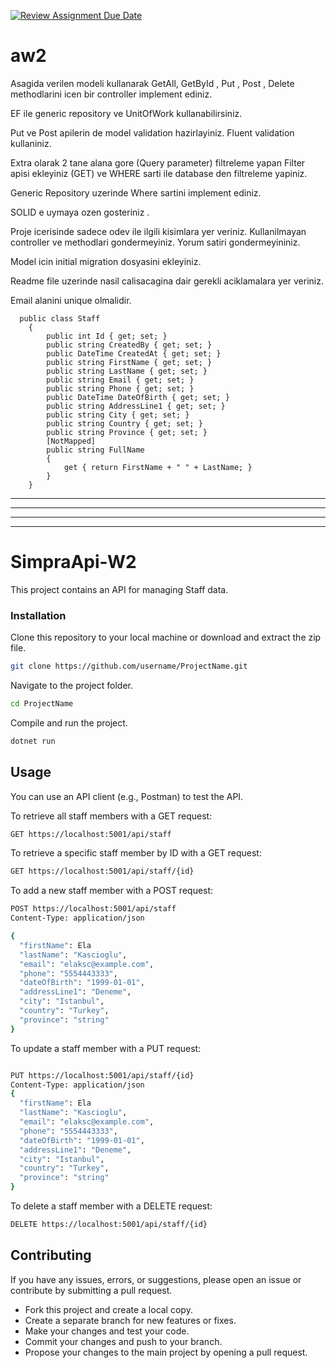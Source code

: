 [![Review Assignment Due Date](https://classroom.github.com/assets/deadline-readme-button-24ddc0f5d75046c5622901739e7c5dd533143b0c8e959d652212380cedb1ea36.svg)](https://classroom.github.com/a/iGZu94G3)
# aw2

Asagida verilen modeli kullanarak GetAll, GetById , Put , Post , Delete methodlarini icen bir controller implement ediniz. 

EF ile generic repository ve UnitOfWork kullanabilirsiniz.

Put  ve Post apilerin de model validation hazirlayiniz.  Fluent validation kullaniniz. 

Extra olarak 2 tane alana gore (Query parameter) filtreleme yapan Filter apisi ekleyiniz (GET) ve WHERE sarti ile database den filtreleme yapiniz. 

Generic Repository uzerinde Where sartini implement ediniz. 

SOLID e uymaya ozen gosteriniz . 

Proje icerisinde sadece odev ile ilgili kisimlara yer veriniz. Kullanilmayan controller ve methodlari gondermeyiniz. Yorum satiri gondermeyininiz.

Model icin initial migration dosyasini ekleyiniz. 

Readme file uzerinde nasil calisacagina dair gerekli aciklamalara yer veriniz. 

Email alanini unique olmalidir. 

```
  public class Staff  
    { 
        public int Id { get; set; } 
        public string CreatedBy { get; set; } 
        public DateTime CreatedAt { get; set; } 
        public string FirstName { get; set; } 
        public string LastName { get; set; } 
        public string Email { get; set; } 
        public string Phone { get; set; } 
        public DateTime DateOfBirth { get; set; } 
        public string AddressLine1 { get; set; } 
        public string City { get; set; } 
        public string Country { get; set; } 
        public string Province { get; set; } 
        [NotMapped] 
        public string FullName 
        { 
            get { return FirstName + " " + LastName; } 
        } 
    }
```

--------
--------
--------
--------

# SimpraApi-W2

This project contains an API for managing Staff data.

### Installation

Clone this repository to your local machine or download and extract the zip file.

```bash
git clone https://github.com/username/ProjectName.git
```
Navigate to the project folder.

```bash
cd ProjectName
```
Compile and run the project.

```bash
dotnet run
```

## Usage
You can use an API client (e.g., Postman) to test the API.

To retrieve all staff members with a GET request:
```bash
GET https://localhost:5001/api/staff
```

To retrieve a specific staff member by ID with a GET request:
```bash
GET https://localhost:5001/api/staff/{id}
```


To add a new staff member with a POST request:
```bash
POST https://localhost:5001/api/staff
Content-Type: application/json

{
  "firstName": Ela
  "lastName": "Kascioglu",
  "email": "elaksc@example.com",
  "phone": "5554443333",
  "dateOfBirth": "1999-01-01",
  "addressLine1": "Deneme",
  "city": "Istanbul",
  "country": "Turkey",
  "province": "string"
}
```

To update a staff member with a PUT request:
```bash

PUT https://localhost:5001/api/staff/{id}
Content-Type: application/json
{
  "firstName": Ela
  "lastName": "Kascioglu",
  "email": "elaksc@example.com",
  "phone": "5554443333",
  "dateOfBirth": "1999-01-01",
  "addressLine1": "Deneme",
  "city": "Istanbul",
  "country": "Turkey",
  "province": "string"
}
```

To delete a staff member with a DELETE request:
```bash
DELETE https://localhost:5001/api/staff/{id}
```


## Contributing
If you have any issues, errors, or suggestions, please open an issue or contribute by submitting a pull request.

- Fork this project and create a local copy.
- Create a separate branch for new features or fixes.
- Make your changes and test your code.
- Commit your changes and push to your branch.
- Propose your changes to the main project by opening a pull request.

















